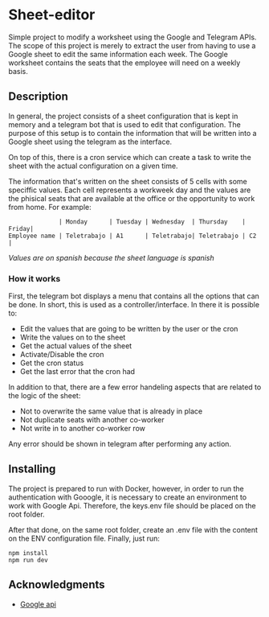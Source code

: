 # Sheet-editor

Simple project to modify a worksheet using the Google and Telegram APIs. The scope of this project is merely to extract the user from having to use a Google sheet to edit the same information each week. The Google worksheet contains the seats that the employee will need on a weekly basis.

## Description

In general, the project consists of a sheet configuration that is kept in memory and a telegram bot that is used to edit that configuration. The purpose of this setup is to contain the information that will be written into a Google sheet using the telegram as the interface.

On top of this, there is a cron service which can create a task to write the sheet with the actual configuration on a given time.

The information that's written on the sheet consists of 5 cells with some speciffic values. Each cell represents a workweek day and the values are the phisical seats that are available at the office or the opportunity to work from home. For example:

```
              | Monday      | Tuesday | Wednesday  | Thursday    | Friday|
Employee name | Teletrabajo | A1      | Teletrabajo| Teletrabajo | C2    |
```
_Values are on spanish because the sheet language is spanish_

### How it works

First, the telegram bot displays a menu that contains all the options that can be done. In short, this is used as a controller/interface. In there it is possible to:
* Edit the values that are going to be written by the user or the cron
* Write the values on to the sheet
* Get the actual values of the sheet
* Activate/Disable the cron
* Get the cron status
* Get the last error that the cron had

In addition to that, there are a few error handeling aspects that are related to the logic of the sheet:
* Not to overwrite the same value that is already in place
* Not duplicate seats with another co-worker
* Not write in to another co-worker row

Any error should be shown in telegram after performing any action.



## Installing

The project is prepared to run with Docker, however, in order to run the authentication with Gooogle, it is necessary to create an environment to work with Google Api. Therefore, the keys.env file should be placed on the root folder.

After that done, on the same root folder, create an .env file with the content on the ENV configuration file. Finally, just run:

```
npm install
npm run dev

```

## Acknowledgments

- [Google api](<https://twitter.com/dompizzie](https://developers.google.com/sheets/api/quickstart/nodejs)>)
